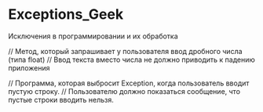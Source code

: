# Exceptions_Geek
Исключения в программировании и их обработка


//  Метод, который запрашивает у пользователя ввод дробного числа (типа float)
//  Ввод текста вместо числа не должно приводить к падению приложения


//  Программа, которая выбросит Exception, когда пользователь вводит пустую строку.
//  Пользователю должно показаться сообщение, что пустые строки вводить нельзя.
